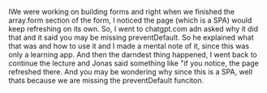 IWe were working on building forms and right when we finished the array.form section of the form, I noticed the page (which is a SPA) would keep refreshing on its own. So, I went to chatgpt.com adn asked why it did that and it said you may be missing preventDefault. So he explained what that was and how to use it and I made a mental note of it, since this was only a learning app. And then the darndest thing happened, I went back to continue the lecture and Jonas said something like "if you notice, the page refreshed there. And you may be wondering why since this is a SPA, well thats because we are missing the preventDefault funciton.
